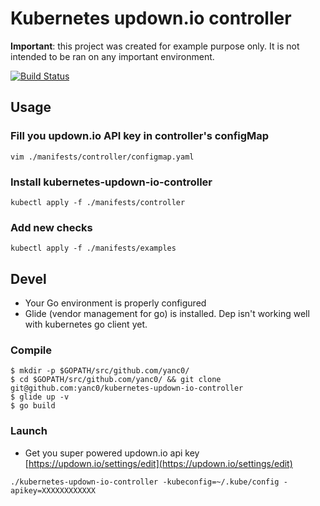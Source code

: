 # Kubernetes updown.io controller

**Important**: this project was created for example purpose only. It is not intended to
be ran on any important environment.

[![Build Status](https://travis-ci.org/yanc0/kubernetes-updown-io-controller.svg?branch=master)](https://travis-ci.org/yanc0/kubernetes-updown-io-controller)

## Usage

### Fill you updown.io API key in controller's configMap

`vim ./manifests/controller/configmap.yaml`

### Install kubernetes-updown-io-controller

`kubectl apply -f ./manifests/controller`

### Add new checks

`kubectl apply -f ./manifests/examples`

## Devel

* Your Go environment is properly configured
* Glide (vendor management for go) is installed. Dep isn't working well with kubernetes go client yet.

### Compile

```
$ mkdir -p $GOPATH/src/github.com/yanc0/
$ cd $GOPATH/src/github.com/yanc0/ && git clone git@github.com:yanc0/kubernetes-updown-io-controller
$ glide up -v
$ go build
```

### Launch

* Get you super powered updown.io api key [https://updown.io/settings/edit](https://updown.io/settings/edit)

`./kubernetes-updown-io-controller -kubeconfig=~/.kube/config -apikey=XXXXXXXXXXXX`